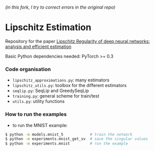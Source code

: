*(in this fork, I try to correct errors in the original repo)*

# Lipschitz Estimation

Repository for the paper [Lipschitz Regularity of deep neural networks:
analysis and efficient estimation](https://arxiv.org/abs/1805.10965)

Basic Python dependencies needed: PyTorch >= 0.3


### Code organisation

* `lipschitz_approximations.py`: many estimators
* `lipschitz_utils.py`: toolbox for the different estimators
* `seqlip.py`: SeqLip and GreedySeqLip
* `training.py`: general scheme for train/test
* `utils.py`: utility functions

### How to run the examples

* to run the MNIST example:
```bash
$ python -m models.mnist_5            # train the network
$ python -m experiments.mnist_get_sv  # save the singular values
$ python -m experiments.mnist         # run the example
```
